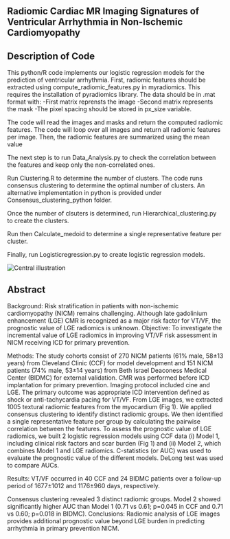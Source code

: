 ## Radiomic Cardiac MR Imaging Signatures of Ventricular Arrhythmia in Non-Ischemic Cardiomyopathy


## Description of Code

This python/R code implements our logistic regression models for the prediction of ventricular arrhythmia.
First, radiomic features should be extracted using compute_radiomic_features.py in myradiomics. This requires the installation of pyradiomics library.
The data should be in .mat format with:
-First matrix reprensts the image
-Second matrix represents the mask
-The pixel spacing should be stored in px_size variable.

The code will read the images and masks and return the computed radiomic features. The code will loop over all images and return all radiomic features per image. Then, the radiomic features are summarized using the mean value

The next step is to run Data_Analysis.py to check the correlation between the features and keep only the non-correlated ones. 

Run Clustering.R to determine the number of clusters. The code runs consensus clustering to determine the optimal number of clusters. An alternative implementation in python is provided under Consensus_clustering_python folder.

Once the number of clsuters is determined, run Hierarchical_clustering.py to create the clusters.

Run then Calculate_medoid to determine a single representative feature per cluster.

Finally, run Logisticregression.py to create logistic regression models.

![Central illustration](https://github.com/HMS-CardiacMR/NICM_ICD_Radiomics/assets/9512423/b500a438-fbe0-41aa-9ea3-fc44acb49216)


## Abstract

Background: Risk stratification in patients with non-ischemic cardiomyopathy (NICM) remains challenging. Although late gadolinium enhancement (LGE) CMR is recognized as a major risk factor for VT/VF, the prognostic value of LGE radiomics is unknown.
Objective: To investigate the incremental value of LGE radiomics in improving VT/VF risk assessment in NICM receiving ICD for primary prevention.


Methods: The study cohorts consist of 270 NICM patients (61% male, 58±13 years) from Cleveland Clinic (CCF) for model development and 151 NICM patients (74% male, 53±14 years) from Beth Israel Deaconess Medical Center (BIDMC) for external validation. CMR was performed before ICD implantation for primary prevention. Imaging protocol included cine and LGE. The primary outcome was appropriate ICD intervention defined as shock or anti-tachycardia pacing for VT/VF. From LGE images, we extracted 1005 textural radiomic features from the myocardium (Fig 1). We applied consensus clustering to identify distinct radiomic groups. We then identified a single representative feature per group by calculating the pairwise correlation between the features. To assess the prognostic value of LGE radiomics, we built 2 logistic regression models using CCF data (i) Model 1, including clinical risk factors and scar burden (Fig 1) and (ii) Model 2, which combines Model 1 and LGE radiomics. C-statistics (or AUC) was used to evaluate the prognostic value of the different models. DeLong test was used to compare AUCs.


Results: VT/VF occurred in 40 CCF and 24 BIDMC patients over a follow-up period of 1677±1012 and 1176±960 days, respectively. 

Consensus clustering revealed 3 distinct radiomic groups. Model 2 showed significantly higher AUC than Model 1 (0.71 vs 0.61; p=0.045 in CCF and 0.71 vs 0.60; p=0.018 in BIDMC). 
Conclusions: Radiomic analysis of LGE images provides additional prognostic value beyond LGE burden in predicting arrhythmia in primary prevention NICM. 
